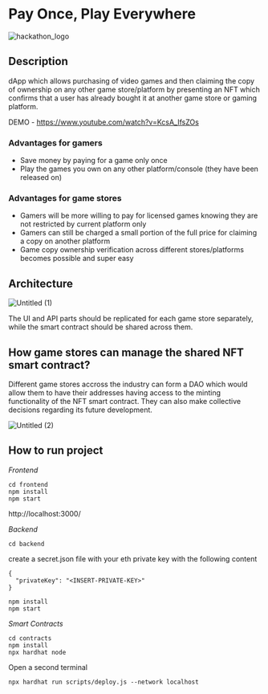 # Pay Once, Play Everywhere

![hackathon_logo](https://user-images.githubusercontent.com/3188163/171972513-9324040e-33b2-4574-86ef-93cecc2408fd.png)

## Description
dApp which allows purchasing of video games and then claiming the copy of ownership on any other game store/platform by presenting an NFT which confirms that a user has already bought it at another game store or gaming platform.

DEMO - https://www.youtube.com/watch?v=KcsA_IfsZOs

### Advantages for gamers
- Save money by paying for a game only once
- Play the games you own on any other platform/console (they have been released on)

### Advantages for game stores
- Gamers will be more willing to pay for licensed games knowing they are not restricted by current platform only
- Gamers can still be charged a small portion of the full price for claiming a copy on another platform
- Game copy ownership verification across different stores/platforms becomes possible and super easy

## Architecture

![Untitled (1)](https://user-images.githubusercontent.com/3188163/172033374-b72b0a14-4f96-46aa-b830-d5a8e166a5a7.png)

The UI and API parts should be replicated for each game store separately, while the smart contract should be shared across them.

## How game stores can manage the shared NFT smart contract?

Different game stores accross the industry can form a DAO which would allow them to have their addresses having access to the minting functionality of the NFT smart contract. They can also make collective decisions regarding its future development.

![Untitled (2)](https://user-images.githubusercontent.com/3188163/172034055-e73e5e29-ac4a-43ba-8f40-33867474b5ec.png)

## How to run project
_Frontend_

```
cd frontend
npm install
npm start
```

http://localhost:3000/

_Backend_

`cd backend`

create a secret.json file with your eth private key with the following content

```
{
  "privateKey": "<INSERT-PRIVATE-KEY>"
}
```

```
npm install
npm start
```

_Smart Contracts_

```
cd contracts
npm install
npx hardhat node
```

Open a second terminal

```
npx hardhat run scripts/deploy.js --network localhost
```
